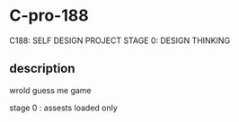 # C-pro-188
C188: SELF DESIGN PROJECT STAGE 0: DESIGN THINKING

## description
wrold guess me game 

stage 0 :
assests loaded only 
